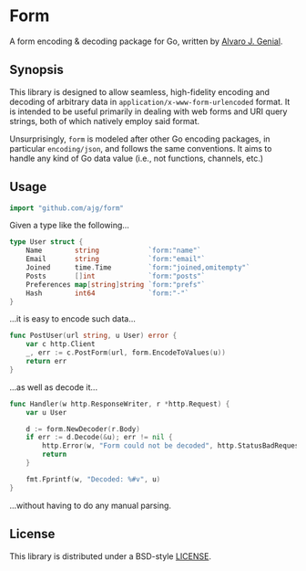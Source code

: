 Form
====

A form encoding & decoding package for Go, written by [Alvaro J. Genial](http://alva.ro).

Synopsis
--------

This library is designed to allow seamless, high-fidelity encoding and decoding of arbitrary data in `application/x-www-form-urlencoded` format. It is intended to be useful primarily in dealing with web forms and URI query strings, both of which natively employ said format.

Unsurprisingly, `form` is modeled after other Go encoding packages, in particular `encoding/json`, and follows the same conventions. It aims to handle any kind of Go data value (i.e., not functions, channels, etc.)

Usage
-----

```go
import "github.com/ajg/form"
```

Given a type like the following...

```go
type User struct {
	Name        string            `form:"name"`
	Email       string            `form:"email"`
	Joined      time.Time         `form:"joined,omitempty"`
	Posts       []int             `form:"posts"`
	Preferences map[string]string `form:"prefs"`
	Hash        int64             `form:"-"`
}
```

...it is easy to encode such data...


```go
func PostUser(url string, u User) error {
	var c http.Client
	_, err := c.PostForm(url, form.EncodeToValues(u))
	return err
}
```

...as well as decode it...


```go
func Handler(w http.ResponseWriter, r *http.Request) {
	var u User

	d := form.NewDecoder(r.Body)
	if err := d.Decode(&u); err != nil {
		http.Error(w, "Form could not be decoded", http.StatusBadRequest)
		return
	}

	fmt.Fprintf(w, "Decoded: %#v", u)
}
```


...without having to do any manual parsing.


License
-------

This library is distributed under a BSD-style [LICENSE](./LICENSE).
